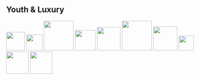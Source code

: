 ## Youth & Luxury

<img width="50" src="https://img.shields.io/badge/html-E34F26?style=for-the-badge&logo=HTML5&logoColor=white"> <img width="43" src="https://img.shields.io/badge/css-1572B6?style=for-the-badge&logo=CSS3&logoColor=white">
<img width="80" src="https://img.shields.io/badge/javascript-F7DF1E?style=for-the-badge&logo=javascript&logoColor=black"> <img width="55" src="https://img.shields.io/badge/React-61DAFB?style=for-the-badge&logo=React&logoColor=black">
<img width="63" src="https://img.shields.io/badge/Next.js-000000?style=for-the-badge&logo=Next.js&logoColor=white"> <img width="80" src="https://img.shields.io/badge/typescript-3178C6?style=for-the-badge&logo=typescript&logoColor=white">
<img width="65" src="https://img.shields.io/badge/GraphQL-E10098?style=for-the-badge&logo=GraphQL&logoColor=white"> <img width="40" src="https://img.shields.io/badge/Git-F05032?style=for-the-badge&logo=Git&logoColor=white">
<img width="60" src="https://img.shields.io/badge/Github-181717?style=for-the-badge&logo=Github&logoColor=white"> <img width="60" src="https://img.shields.io/badge/Docker-2496ED?style=for-the-badge&logo=Docker&logoColor=white">
<br />

